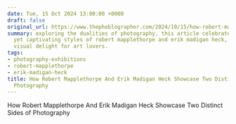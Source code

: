 ```yaml
---
date: Tue, 15 Oct 2024 13:00:00 +0000
draft: false
original_url: https://www.thephoblographer.com/2024/10/15/how-robert-mapplethorpe-and-erik-madigan-heck-showcase-two-distinct-sides-of-photography/
summary: exploring the dualities of photography, this article celebrates the distinct
  yet captivating styles of robert mapplethorpe and erik madigan heck, promising a
  visual delight for art lovers.
tags:
- photography-exhibitions
- robert-mapplethorpe
- erik-madigan-heck
title: How Robert Mapplethorpe And Erik Madigan Heck Showcase Two Distinct Sides of
  Photography
---
```


How Robert Mapplethorpe And Erik Madigan Heck Showcase Two Distinct Sides of Photography